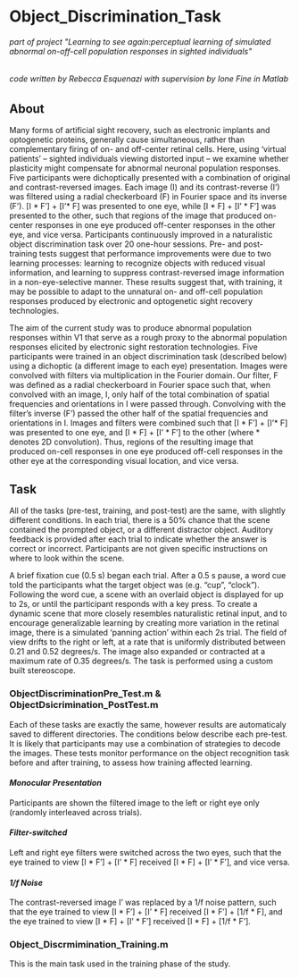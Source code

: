 # Object_Discrimination_Task
###### part of project "Learning to see again:perceptual learning of simulated abnormal on-off-cell population responses in sighted individuals"
###### code written by Rebecca Esquenazi with supervision by Ione Fine in Matlab

## About
Many forms of artificial sight recovery, such as electronic implants and optogenetic proteins, generally cause simultaneous, rather than complementary firing of on- and off-center retinal cells. Here, using ‘virtual patients’ – sighted individuals viewing distorted input – we examine whether plasticity might compensate for abnormal neuronal population responses. Five participants were dichoptically presented with a combination of original and contrast-reversed images. Each image (I) and its contrast-reverse (I’) was filtered using a radial checkerboard (F) in Fourier space and its inverse (F’). [I * F′] + [I’* F] was presented to one eye, while [I * F] + [I’ * F′] was presented to the other, such that regions of the image that produced on-center responses in one eye produced off-center responses in the other eye, and vice versa. Participants continuously improved in a naturalistic object discrimination task over 20 one-hour sessions. Pre- and post-training tests suggest that performance improvements were due to two learning processes: learning to recognize objects with reduced visual information, and learning to suppress contrast-reversed image information in a non-eye-selective manner. These results suggest that, with training, it may be possible to adapt to the unnatural on- and off-cell population responses produced by electronic and optogenetic sight recovery technologies.

The aim of the current study was to produce abnormal population responses within V1 that serve as a rough proxy to the abnormal population responses elicited by electronic sight restoration technologies. Five participants were trained in an object discrimination task (described below) using a dichoptic (a different image to each eye) presentation. Images were convolved with filters via multiplication in the Fourier domain. Our filter, F was defined as a radial checkerboard in Fourier space such that, when convolved with an image, I, only half of the total combination of spatial frequencies and orientations in I were passed through. Convolving with the filter’s inverse (F’) passed the other half of the spatial frequencies and orientations in I. Images and filters were combined such that [I * F′] + [I’* F] was presented to one eye, and [I * F] + [I’ * F′] to the other (where * denotes 2D convolution). Thus, regions of the resulting image that produced on-cell responses in one eye produced off-cell responses in the other eye at the corresponding visual location, and vice versa.

## Task
All of the tasks (pre-test, training, and post-test) are the same, with slightly different conditions. In each trial, there is a 50% chance that the scene contained the prompted object, or a different distractor object. Auditory feedback is provided after each trial to indicate whether the answer is correct or incorrect. Participants are not given specific instructions on where to look within the scene.

A brief fixation cue (0.5 s) began each trial. After a 0.5 s pause, a word cue told the participants what the target object was (e.g. “cup”, “clock”). Following the word cue, a scene with an overlaid object is displayed for up to 2s, or until the participant responds with a key press. To create a dynamic scene that more closely resembles naturalistic retinal input, and to encourage generalizable learning by creating more variation in the retinal image, there is a simulated ‘panning action’ within each 2s trial. The field of view drifts to the right or left, at a rate that is uniformly distributed between 0.21 and 0.52 degrees/s. The image also expanded or contracted at a maximum rate of 0.35 degrees/s. The task is performed using a custom built stereoscope.

### **ObjectDiscriminationPre_Test.m & ObjectDsicrimination_PostTest.m**
Each of these tasks are exactly the same, however results are automaticaly saved to different directories. The conditions below describe each pre-test. It is likely that participants may use a combination of strategies to decode the images. These tests monitor performance on the object recognition task before and after training, to assess how training affected learning. 

#### ***Monocular Presentation***
Participants are shown the filtered image to the left or right eye only (randomly interleaved across trials).

#### ***Filter-switched***
Left and right eye filters were switched across the two eyes, such that the eye trained to view [I * F′] + [I’ * F] received [I * F] + [I’ * F′], and vice versa.

#### ***1/f Noise***
The contrast-reversed image I’ was replaced by a 1/f noise pattern, such that the eye trained to view [I * F′] + [I’ * F] received [I * F′] + [1/f * F], and the eye trained to view [I * F] + [I’ * F′] received [I * F] + [1/f * F’].


### **Object_Discrmimination_Training.m**
This is the main task used in the training phase of the study. 
